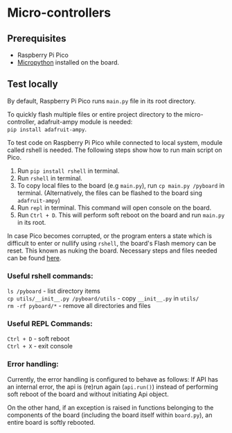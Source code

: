 # Micro-controllers

## Prerequisites
- Raspberry Pi Pico
- [Micropython](https://www.raspberrypi.com/documentation/microcontrollers/micropython.html) installed on the board.

## Test locally

By default, Raspberry Pi Pico runs `main.py` file in its root directory.

To quickly flash multiple files or entire project directory to the micro-controller, adafruit-ampy module is needed:\
``pip install adafruit-ampy``.

To test code on Raspberry Pi Pico while connected to local system, 
module called rshell is needed. The following steps show how to run main script on Pico.
1. Run ```pip install rshell``` in terminal.
2. Run ``rshell`` in terminal.
3. To copy local files to the board (e.g ``main.py``), run ``cp main.py /pyboard`` in terminal. 
(Alternatively, the files can be flashed to the board sing ``adafruit-ampy``)
4. Run ``repl`` in terminal. This command will open console on the board.
5. Run ``Ctrl + D``. This will perform soft reboot on the board and run ``main.py`` in its root.

In case Pico becomes corrupted, or the program enters a state which is difficult
to enter or nullify using ``rshell``, the board's Flash memory can be reset.
This known as nuking the board. Necessary steps and files needed can be found [here](https://www.raspberrypi.com/documentation/microcontrollers/raspberry-pi-pico.html#resetting-flash-memory).

### Useful rshell commands:
```ls /pyboard``` - list directory items\
```cp utils/__init__.py /pyboard/utils``` - copy ``__init__.py`` in ``utils/``\
```rm -rf pyboard/*``` - remove all directories and files

### Useful REPL Commands:
```Ctrl + D``` - soft reboot\
``Ctrl + X`` - exit console

### Error handling:
Currently, the error handling is configured to behave as follows:
If API has an internal error, the api is (re)run again (``api.run()``) instead of performing soft reboot of the board and
without initiating Api object.

On the other hand, if an exception is raised in functions belonging to the components of the board (including the board
itself within ``board.py``), an entire board is softly rebooted.  

